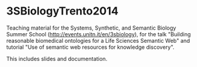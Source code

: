 3SBiologyTrento2014
===================

Teaching material for the Systems, Synthetic, and Semantic Biology Summer School (http://events.unitn.it/en/3sbiology), for the talk "Building reasonable biomedical ontologies for
a Life Sciences Semantic Web" and tutorial "Use of semantic web resources for knowledge discovery". 

This includes slides and documentation.


